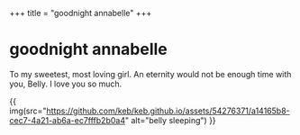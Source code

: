 +++
title = "goodnight annabelle"
+++

# goodnight annabelle

To my sweetest, most loving girl. An eternity would not be enough time with you, Belly. I love you so much.

{{ img(src="https://github.com/keb/keb.github.io/assets/54276371/a14165b8-cec7-4a21-ab6a-ec7fffb2b0a4" alt="belly sleeping") }}
